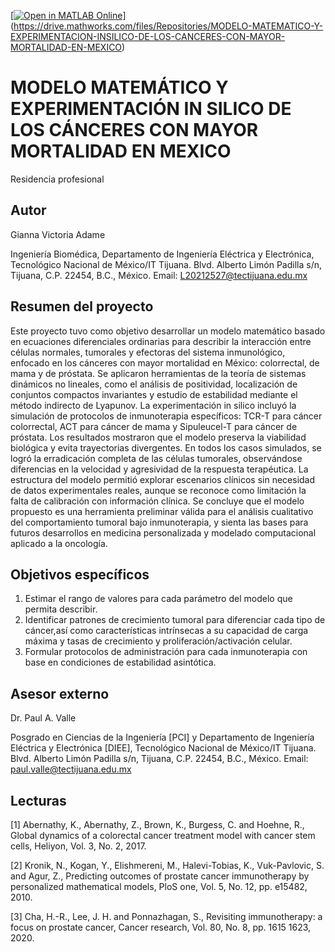 [[![Open in MATLAB Online](https://www.mathworks.com/images/responsive/global/open-in-matlab-online.svg)](https://matlab.mathworks.com/open/github/v1?repo=giannavic/Gemelos-Digitales-Leyes-de-crecimiento-exponencial-Victoria20212527)](https://drive.mathworks.com/files/Repositories/MODELO-MATEMATICO-Y-EXPERIMENTACION-INSILICO-DE-LOS-CANCERES-CON-MAYOR-MORTALIDAD-EN-MEXICO)

# MODELO MATEMÁTICO Y EXPERIMENTACIÓN IN SILICO DE LOS CÁNCERES CON MAYOR MORTALIDAD EN MEXICO
Residencia profesional

## Autor
Gianna Victoria Adame

Ingeniería Biomédica, Departamento de Ingeniería Eléctrica y Electrónica, Tecnológico Nacional de México/IT Tijuana. Blvd. Alberto Limón Padilla s/n, Tijuana, C.P. 22454, B.C., México. Email: L20212527@tectijuana.edu.mx

## Resumen del proyecto
Este proyecto tuvo como objetivo desarrollar un modelo matemático basado en ecuaciones diferenciales ordinarias para describir la interacción entre células normales, tumorales y efectoras del sistema inmunológico, enfocado en los cánceres con mayor mortalidad en México: colorrectal, de mama y de próstata. Se aplicaron herramientas de la teoría de sistemas dinámicos no lineales, como el análisis de positividad, localización de conjuntos compactos invariantes y estudio de estabilidad mediante el método indirecto de Lyapunov. La experimentación in silico incluyó la simulación de protocolos de inmunoterapia específicos: TCR-T para cáncer colorrectal, ACT para cáncer de mama y Sipuleucel-T para cáncer de próstata. Los resultados mostraron que el modelo preserva la viabilidad biológica y evita trayectorias divergentes. En todos los casos simulados, se logró la erradicación completa de las células tumorales, observándose diferencias en la velocidad y agresividad de la respuesta terapéutica. La estructura del modelo permitió explorar escenarios clínicos sin necesidad de datos experimentales reales, aunque se reconoce como limitación la falta de calibración con información clínica. Se concluye que el modelo propuesto es una herramienta preliminar válida para el análisis cualitativo del comportamiento tumoral bajo inmunoterapia, y sienta las bases para futuros desarrollos en medicina personalizada y modelado computacional aplicado a la oncología.

## Objetivos específicos
1. Estimar el rango de valores para cada parámetro del modelo que permita describir.
2. Identificar patrones de crecimiento tumoral para diferenciar cada tipo de cáncer,así como características intrínsecas a su capacidad de carga máxima y tasas de crecimiento y proliferación/activación celular.
3. Formular protocolos de administración para cada inmunoterapia con base en condiciones de estabilidad asintótica.

## Asesor externo
Dr. Paul A. Valle

Posgrado en Ciencias de la Ingeniería [PCI] y Departamento de Ingeniería Eléctrica y Electrónica [DIEE], Tecnológico Nacional de México/IT Tijuana. Blvd. Alberto Limón Padilla s/n, Tijuana, C.P. 22454, B.C., México. Email: paul.valle@tectijuana.edu.mx

## Lecturas
[1] Abernathy, K., Abernathy, Z., Brown, K., Burgess, C. and Hoehne, R., Global dynamics of a colorectal cancer treatment model with cancer stem cells, Heliyon, Vol. 3, No. 2, 2017.

[2] Kronik, N., Kogan, Y., Elishmereni, M., Halevi-Tobias, K., Vuk-Pavlovic, S. and Agur, Z., Predicting outcomes of prostate cancer immunotherapy by personalized mathematical models, PloS one, Vol. 5, No. 12, pp. e15482, 2010.

[3] Cha, H.-R., Lee, J. H. and Ponnazhagan, S., Revisiting immunotherapy: a focus on prostate cancer, Cancer research, Vol. 80, No. 8, pp. 1615 1623, 2020.
